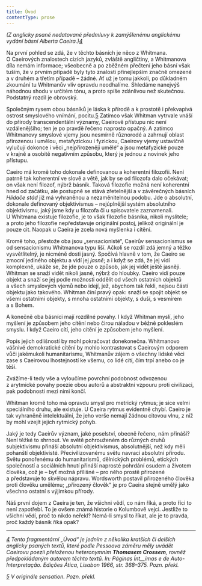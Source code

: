 ```yaml
---
title: Úvod
contentType: prose
---
```


<section>

<div class="centered">

<div class="verse">

_(Z anglicky psané nedatované předmluvy k zamýšlenému anglickému vydání básní Alberta Caeira.)[4](./resources/undefined)_

</div>

</div>

</section>

<section>

Na první pohled se zdá, že v těchto básních je něco z Whitmana. O Caeirových znalostech cizích jazyků, zvláště angličtiny, a Whitmanova díla nemám informace; všeobecně a po zběžném přečtení jeho básní však tuším, že v prvním případě byly tyto znalosti přinejlepším značně omezené a v druhém a třetím případě – žádné. Ať už je tomu jakkoli, po důkladném zkoumání tu Whitmanův vliv opravdu neodhalíme. Shledáme nanejvýš náhodnou shodu v určitém tónu, a proto spíše zdánlivou než skutečnou. Podstatný rozdíl je obrovský.

Společným rysem obou básníků je láska k přírodě a k prostotě i překvapivá ostrost smyslového vnímání, pocitu.[5](./resources/undefined) Zatímco však Whitman vytrvale vnáší do přírody transcendentální významy, Caeirově přístupu nic není vzdálenějšího; ten je po pravdě řečeno naprosto opačný. A zatímco Whitmanovy smyslové vjemy jsou nesmírně různorodé a zahrnují oblast přirozenou i umělou, metafyzickou i fyzickou, Caeirovy vjemy ustavičně vylučují dokonce i věci „nejpřirozeněji umělé“ a jsou metafyzické pouze v krajně a osobitě negativním způsobu, který je jednou z novinek jeho přístupu.

Caeiro má kromě toho dokonale definovanou a koherentní filozofii. Není patrně tak koherentní ve slově a větě, jak by se od filozofa dalo očekávat; on však není filozof, nýbrž básník. Taková filozofie možná není koherentní hned od začátku, ale postupně se stává zřetelnější a v závěrečných básních _Hlídače stád_ již má vyhraněnou a nezaměnitelnou podobu. Jde o absolutní, dokonale definovaný objektivismus – nejúplnější systém absolutního objektivismu, jaký jsme kdy u filozofa či u spisovatele zaznamenali. U Whitmana existuje filozofie, je to však filozofie básníka, nikoli myslitele; a proto jeho filozofie nepředstavuje originální postoj, jelikož originální je pouze cit. Naopak u Caeira je zcela nová myšlenka i cítění.

Kromě toho, přestože oba jsou „sensacionisté“, Caeirův sensacionismus se od sensacionismu Whitmanova typu liší. Ačkoli se rozdíl zdá jemný a těžko vysvětlitelný, je nicméně dosti jasný. Spočívá hlavně v tom, že Caeiro se zmocní jediného objektu a vidí jej _jasně_; a i když se zdá, že jej vidí komplexně, ukáže se, že jde pouze o způsob, jak jej vidět ještě jasněji. Whitman se snaží vidět nikoli jasně, nýbrž do hloubky. Caeiro vidí pouze objekt a snaží se jej podle možnosti oddělit od všech ostatních objektů a všech smyslových vjemů nebo idejí, jež, abychom tak řekli, nejsou částí objektu jako takového. Whitman činí pravý opak: snaží se spojit objekt se všemi ostatními objekty, s mnoha ostatními objekty, s duší, s vesmírem a s Bohem.

A konečně oba básníci mají rozdílné povahy. I když Whitman myslí, jeho myšlení je způsobem jeho cítění nebo čirou náladou v běžně pokleslém smyslu. I když Caeiro cítí, jeho cítění je způsobem jeho myšlení.

Popis jejich odlišností by mohl pokračovat donekonečna. Whit­manovo vášnivé demokratické cítění by mohlo kontrastovat s Caei­rovým odporem vůči jakémukoli humanitarismu, Whitmanův zájem o všechny lidské věci zase s Caeirovou lhostejností ke všemu, co lidé cítí, čím trpí anebo co je těší.

Zvážíme-li tedy vše a vyloučíme povrchní podobnost odvozenou z arytmické povahy poezie obou autorů a abstraktní vzpouru proti civilizaci, pak podobnosti mezi nimi končí.

Whitman kromě toho má opravdu smysl pro metrický rytmus; je sice velmi speciálního druhu, ale existuje. U Caeira rytmus evidentně chybí. Caeiro je tak vyhraněně intelektuální, že jeho verše nemají žádnou citovou vlnu, z níž by mohl vzejít jejich rytmický pohyb.

Jaký je tedy Caeirův význam, jaké poselství, obecně řečeno, nám přináší? Není těžké to shrnout. Ve světě pohrouženém do různých druhů subjektivismu přináší absolutní objektivismus, absolutnější, než kdy měli pohanští objektivisté. Přecivilizovanému světu navrací absolutní přírodu. Světu ponořenému do humanitarismů, dělnických problémů, etických společností a sociálních hnutí přináší naprosté pohrdání osudem a životem člověka, což je – byť možná přílišné – pro něho prostě přirozené a představuje to skvělou nápravu. Wordsworth postavil přirozeného člověka proti člověku umělému; „přirozený člověk“ je pro Caeira stejně umělý jako všechno ostatní s výjimkou přírody.

Náš první dojem z Caeira je ten, že všichni vědí, co nám říká, a proto říci to není zapotřebí. To je ovšem známá historie o Kolumbově vejci. Jestliže to všichni vědí, proč to nikdo neřekl? Nemá-li smysl to říkat, ale je to pravda, proč každý básník říká opak?

* * *

_[4](./resources/undefined) Tento fragmentární „Úvod“ je jedním z několika kratších či delších anglicky psaných textů, které podle Pessoova záměru měly uvádět Caeirovu poezii přeloženou heteronymním **Thomasem Crossem**, rovněž předpokládaným autorem těchto textů. In: _Páginas Ínt__imas e de Auto-Interpretação_. Edições Ática, Lisabon 1966, str. 368–375. Pozn. překl._

_[5](./resources/undefined) V originále _sensation_. _Pozn. překl.__

</section>
